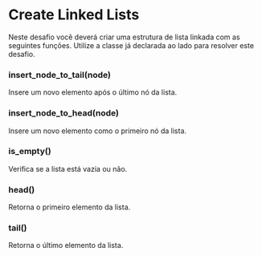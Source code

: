 # Create Linked Lists

Neste desafio você deverá criar uma estrutura de lista linkada com as seguintes funções. Utilize a classe já declarada ao lado para resolver este desafio.

### insert_node_to_tail(node)

Insere um novo elemento após o último nó da lista.

### insert_node_to_head(node)

Insere um novo elemento como o primeiro nó da lista.

### is_empty()

Verifica se a lista está vazia ou não.

### head()

Retorna o primeiro elemento da lista.

### tail()

Retorna o último elemento da lista.